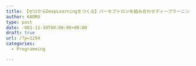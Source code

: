 ```yaml
---
title: 【ゼロからDeepLearningをつくる】パーセプトロンを組み合わせディープラーニングをつくる
author: KAORU
type: post
date: -001-11-30T00:00:00+00:00
draft: true
url: /?p=1294
categories:
  - Programming

---
```

